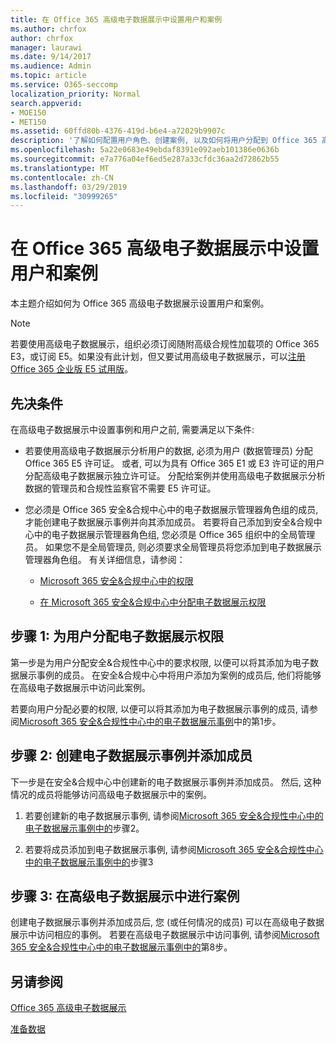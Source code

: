 ```yaml
---
title: 在 Office 365 高级电子数据展示中设置用户和案例
ms.author: chrfox
author: chrfox
manager: laurawi
ms.date: 9/14/2017
ms.audience: Admin
ms.topic: article
ms.service: O365-seccomp
localization_priority: Normal
search.appverid:
- MOE150
- MET150
ms.assetid: 60ffd80b-4376-419d-b6e4-a72029b9907c
description: '了解如何配置用户角色、创建案例, 以及如何将用户分配到 Office 365 高级电子数据展示中的案例。  '
ms.openlocfilehash: 5a22e0683e49ebdaf8391e092aeb101386e0636b
ms.sourcegitcommit: e7a776a04ef6ed5e287a33cfdc36aa2d72862b55
ms.translationtype: MT
ms.contentlocale: zh-CN
ms.lasthandoff: 03/29/2019
ms.locfileid: "30999265"
---
```

# <a name="set-up-users-and-cases-in-office-365-advanced-ediscovery"></a>在 Office 365 高级电子数据展示中设置用户和案例

本主题介绍如何为 Office 365 高级电子数据展示设置用户和案例。
  
> [!NOTE]
> 若要使用高级电子数据展示，组织必须订阅随附高级合规性加载项的 Office 365 E3，或订阅 E5。如果没有此计划，但又要试用高级电子数据展示，可以[注册 Office 365 企业版 E5 试用版](https://go.microsoft.com/fwlink/p/?LinkID=698279)。 
  
## <a name="prerequisites"></a>先决条件

在高级电子数据展示中设置事例和用户之前, 需要满足以下条件:
  
- 若要使用高级电子数据展示分析用户的数据, 必须为用户 (数据管理员) 分配 Office 365 E5 许可证。 或者, 可以为具有 Office 365 E1 或 E3 许可证的用户分配高级电子数据展示独立许可证。 分配给案例并使用高级电子数据展示分析数据的管理员和合规性监察官不需要 E5 许可证。 
    
- 您必须是 Office 365 安全&amp;合规中心中的电子数据展示管理器角色组的成员, 才能创建电子数据展示事例并向其添加成员。 若要将自己添加到安全&amp;合规中心中的电子数据展示管理器角色组, 您必须是 Office 365 组织中的全局管理员。 如果您不是全局管理员, 则必须要求全局管理员将您添加到电子数据展示管理器角色组。 有关详细信息，请参阅：
    
  - [Microsoft 365 安全&amp;合规中心中的权限](permissions-in-the-security-and-compliance-center.md)
    
  - [在 Microsoft 365 安全&amp;合规中心中分配电子数据展示权限](assign-ediscovery-permissions.md)
    
## <a name="step-1-assign-users-ediscovery-permissions"></a>步骤 1: 为用户分配电子数据展示权限

第一步是为用户分配安全&amp;合规性中心中的要求权限, 以便可以将其添加为电子数据展示事例的成员。 在安全&amp;合规中心中将用户添加为案例的成员后, 他们将能够在高级电子数据展示中访问此案例。
  
若要向用户分配必要的权限, 以便可以将其添加为电子数据展示事例的成员, 请参阅[Microsoft 365 安全&amp;合规性中心中的电子数据展示事例](ediscovery-cases.md#step-1-assign-ediscovery-permissions-to-potential-case-members)中的第1步。
  
## <a name="step-2-create-an-ediscovery-case-and-add-members"></a>步骤 2: 创建电子数据展示事例并添加成员

下一步是在安全&amp;合规中心中创建新的电子数据展示事例并添加成员。 然后, 这种情况的成员将能够访问高级电子数据展示中的案例。
  
1. 若要创建新的电子数据展示事例, 请参阅[Microsoft 365 安全&amp;合规性中心中的电子数据展示事例中的](ediscovery-cases.md#step-2-create-a-new-case)步骤2。
    
2. 若要将成员添加到电子数据展示事例, 请参阅[Microsoft 365 安全&amp;合规性中心中的电子数据展示事例中的](ediscovery-cases.md#step-3-add-members-to-a-case)步骤3
    
## <a name="step-3-go-a-case-in-advanced-ediscovery"></a>步骤 3: 在高级电子数据展示中进行案例

创建电子数据展示事例并添加成员后, 您 (或任何情况的成员) 可以在高级电子数据展示中访问相应的事例。 若要在高级电子数据展示中访问事例, 请参阅[Microsoft 365 安全&amp;合规性中心中的电子数据展示事例中的](ediscovery-cases.md#step-8-go-to-the-case-in-advanced-ediscovery)第8步。
  
## <a name="see-also"></a>另请参阅

[Office 365 高级电子数据展示](office-365-advanced-ediscovery.md)
  
[准备数据](prepare-data-for-advanced-ediscovery.md)
 